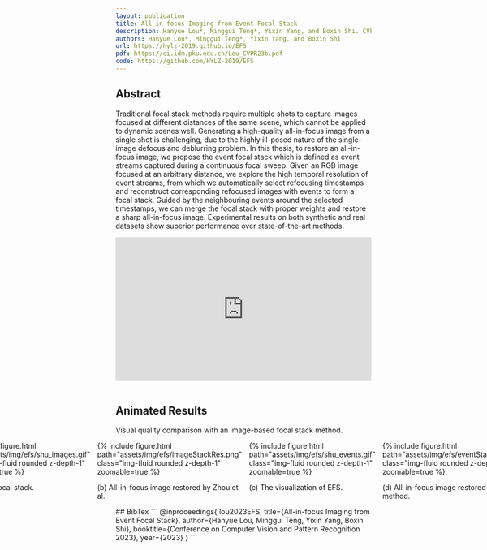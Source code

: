 ```yaml
---
layout: publication
title: All-in-focus Imaging from Event Focal Stack
description: Hanyue Lou*, Minggui Teng*, Yixin Yang, and Boxin Shi. CVPR 2023.
authors: Hanyue Lou*, Minggui Teng*, Yixin Yang, and Boxin Shi
url: https://hylz-2019.github.io/EFS
pdf: https://ci.idm.pku.edu.cn/Lou_CVPR23b.pdf
code: https://github.com/HYLZ-2019/EFS
---
```


## Abstract 
Traditional focal stack methods require multiple shots to capture images focused at different distances of the same scene, which cannot be applied to dynamic scenes well. Generating a high-quality all-in-focus image from a single shot is challenging, due to the highly ill-posed nature of the single-image defocus and deblurring problem. In this thesis, to restore an all-in-focus image, we propose the event focal stack which is defined as event streams captured during a continuous focal sweep. Given an RGB image focused at an arbitrary distance, we explore the high temporal resolution of event streams, from which we automatically select refocusing timestamps and reconstruct corresponding refocused images with events to form a focal stack. Guided by the neighbouring events around the selected timestamps, we can merge the focal stack with proper weights and restore a sharp all-in-focus image. Experimental results on both synthetic and real datasets show superior performance over state-of-the-art methods. 

<div>
  <div style="position:relative;padding-top:56.25%;">
    <iframe src="https://www.youtube.com/embed/9HQLqj4cY7o" title="YouTube video player" frameborder="0" allow="accelerometer; autoplay; clipboard-write; encrypted-media; gyroscope; picture-in-picture; web-share" allowfullscreen
      style="position:absolute;top:0;left:0;width:100%;height:100%;"></iframe>
  </div>
</div>

<br>

## Animated Results
Visual quality comparison with an image-based focal stack method.
<div style="display:flex;flex-direction:row;justify-content:center;align-items:flex-start;">
    <div class="image-with-caption" style="margin-right:1em">
        {% include figure.html path="assets/img/efs/shu_images.gif" class="img-fluid rounded z-depth-1" zoomable=true %}
        <p>(a) Image focal stack.</p>
    </div>
    <div class="image-with-caption" style="margin-right:1em">
        {% include figure.html path="assets/img/efs/imageStackRes.png" class="img-fluid rounded z-depth-1" zoomable=true %}
        <p>(b) All-in-focus image restored by Zhou et al.</p>
    </div>
    <div class="image-with-caption" style="margin-right:1em">
        {% include figure.html path="assets/img/efs/shu_events.gif" class="img-fluid rounded z-depth-1" zoomable=true %}
        <p>(c) The visualization of EFS.</p>
    </div>
    <div class="image-with-caption">
        {% include figure.html path="assets/img/efs/eventStackRes.png" class="img-fluid rounded z-depth-1" zoomable=true %}
        <p>(d) All-in-focus image restored by our method.</p>
    </div>
</div>
## BibTex
```
@inproceedings{
    lou2023EFS,
    title={All-in-focus Imaging from Event Focal Stack},
    author={Hanyue Lou, Minggui Teng, Yixin Yang, Boxin Shi},
    booktitle={Conference on Computer Vision and Pattern Recognition 2023},
    year={2023}
}
```
